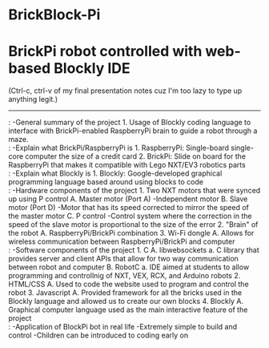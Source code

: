 BrickBlock-Pi
=============

BrickPi robot controlled with web-based Blockly IDE 
=============

(Ctrl-c, ctrl-v of my final presentation notes cuz I'm too lazy to type up anything legit.)
____________________________________________________________________________________________
<Section 1>:
	-General summary of the project
		1. Usage of Blockly coding language to interface with BrickPi-enabled RaspberryPi brain to guide a robot through a maze.
<Section 2>:
	-Explain what BrickPi/RaspberryPi is
		1. RaspberryPi: Single-board single-core computer the size of a credit card
		2. BrickPi: Slide on board for the RaspberryPi that makes it compatible with Lego NXT/EV3 robotics parts
<Section 3>:
	-Explain what Blockly is
		1. Blockly: Google-developed graphical programming language based around using blocks to code
<Section 4>:
	-Hardware components of the project
		1. Two NXT motors that were synced up using P control
			A. Master motor (Port A)
				-Independent motor 
			B. Slave motor (Port D)
				-Motor that has its speed corrected to mirror the speed of the master motor
			C. P control
				-Control system where the correction in the speed of the slave motor is proportional to the size of the error 
		2. "Brain" of the robot
			A. RaspberryPi/BrickPi combination
		3. Wi-Fi dongle
			A. Allows for wireless communication between RaspberryPi/BrickPi and computer 
<Section 5>:
	-Software components of the project
		1. C
			A. libwebsockets
				a. C library that provides server and client APIs that allow for two way communication between robot and computer
			B. RobotC
				a. IDE aimed at students to allow programming and controllnig of NXT, VEX, RCX, and Arduino robots 
		2. HTML/CSS
			A. Used to code the website used to program and control the robot
		3. Javascript
			A. Provided framework for all the bricks used in the Blockly language and allowed us to create our own blocks
		4. Blockly
			A. Graphical computer language used as the main interactive feature of the project 
<Section 6>:
	-Application of BlockPi bot in real life
		-Extremely simple to build and control
			-Children can be introduced to coding early on
